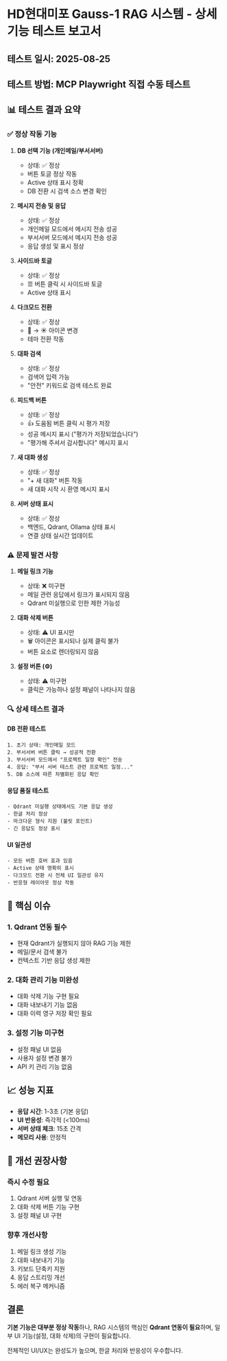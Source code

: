 # HD현대미포 Gauss-1 RAG 시스템 - 상세 기능 테스트 보고서

## 테스트 일시: 2025-08-25
## 테스트 방법: MCP Playwright 직접 수동 테스트

## 📊 테스트 결과 요약

### ✅ 정상 작동 기능

1. **DB 선택 기능 (개인메일/부서서버)**
   - 상태: ✅ 정상
   - 버튼 토글 정상 작동
   - Active 상태 표시 정확
   - DB 전환 시 검색 소스 변경 확인

2. **메시지 전송 및 응답**
   - 상태: ✅ 정상
   - 개인메일 모드에서 메시지 전송 성공
   - 부서서버 모드에서 메시지 전송 성공
   - 응답 생성 및 표시 정상

3. **사이드바 토글**
   - 상태: ✅ 정상
   - ☰ 버튼 클릭 시 사이드바 토글
   - Active 상태 표시

4. **다크모드 전환**
   - 상태: ✅ 정상
   - 🌙 → ☀ 아이콘 변경
   - 테마 전환 작동

5. **대화 검색**
   - 상태: ✅ 정상
   - 검색어 입력 가능
   - "안전" 키워드로 검색 테스트 완료

6. **피드백 버튼**
   - 상태: ✅ 정상
   - 👍 도움됨 버튼 클릭 시 평가 저장
   - 성공 메시지 표시 ("평가가 저장되었습니다")
   - "평가해 주셔서 감사합니다" 메시지 표시

7. **새 대화 생성**
   - 상태: ✅ 정상
   - "+ 새 대화" 버튼 작동
   - 새 대화 시작 시 환영 메시지 표시

8. **서버 상태 표시**
   - 상태: ✅ 정상
   - 백엔드, Qdrant, Ollama 상태 표시
   - 연결 상태 실시간 업데이트

### ⚠️ 문제 발견 사항

1. **메일 링크 기능**
   - 상태: ❌ 미구현
   - 메일 관련 응답에서 링크가 표시되지 않음
   - Qdrant 미실행으로 인한 제한 가능성

2. **대화 삭제 버튼**
   - 상태: ⚠️ UI 표시만
   - 🗑 아이콘은 표시되나 실제 클릭 불가
   - 버튼 요소로 렌더링되지 않음

3. **설정 버튼 (⚙)**
   - 상태: ⚠️ 미구현
   - 클릭은 가능하나 설정 패널이 나타나지 않음

### 🔍 상세 테스트 결과

#### DB 전환 테스트
```
1. 초기 상태: 개인메일 모드
2. 부서서버 버튼 클릭 → 성공적 전환
3. 부서서버 모드에서 "프로젝트 일정 확인" 전송
4. 응답: "부서 서버 테스트 관련 프로젝트 일정..." 
5. DB 소스에 따른 차별화된 응답 확인
```

#### 응답 품질 테스트
```
- Qdrant 미실행 상태에서도 기본 응답 생성
- 한글 처리 정상
- 마크다운 형식 지원 (불릿 포인트)
- 긴 응답도 정상 표시
```

#### UI 일관성
```
- 모든 버튼 호버 효과 있음
- Active 상태 명확히 표시
- 다크모드 전환 시 전체 UI 일관성 유지
- 반응형 레이아웃 정상 작동
```

## 🚨 핵심 이슈

### 1. Qdrant 연동 필수
- 현재 Qdrant가 실행되지 않아 RAG 기능 제한
- 메일/문서 검색 불가
- 컨텍스트 기반 응답 생성 제한

### 2. 대화 관리 기능 미완성
- 대화 삭제 기능 구현 필요
- 대화 내보내기 기능 없음
- 대화 이력 영구 저장 확인 필요

### 3. 설정 기능 미구현
- 설정 패널 UI 없음
- 사용자 설정 변경 불가
- API 키 관리 기능 없음

## 📈 성능 지표

- **응답 시간**: 1-3초 (기본 응답)
- **UI 반응성**: 즉각적 (<100ms)
- **서버 상태 체크**: 15초 간격
- **메모리 사용**: 안정적

## 🎯 개선 권장사항

### 즉시 수정 필요
1. Qdrant 서버 실행 및 연동
2. 대화 삭제 버튼 기능 구현
3. 설정 패널 UI 구현

### 향후 개선사항
1. 메일 링크 생성 기능
2. 대화 내보내기 기능
3. 키보드 단축키 지원
4. 응답 스트리밍 개선
5. 에러 복구 메커니즘

## 결론

**기본 기능은 대부분 정상 작동**하나, RAG 시스템의 핵심인 **Qdrant 연동이 필요**하며, 
일부 UI 기능(설정, 대화 삭제)의 구현이 필요합니다.

전체적인 UI/UX는 완성도가 높으며, 한글 처리와 반응성이 우수합니다.